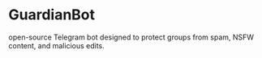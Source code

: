 # GuardianBot
open-source Telegram bot designed to protect groups from spam, NSFW content, and malicious edits.
